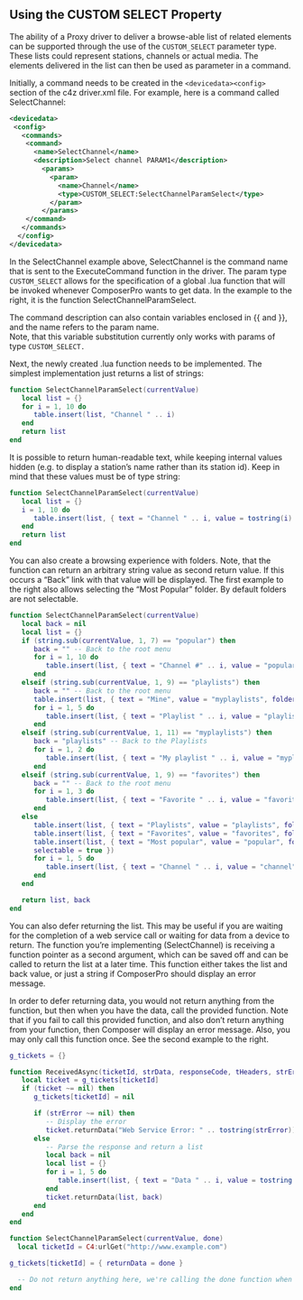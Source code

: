 ## Using the CUSTOM SELECT Property

The ability of a Proxy driver to deliver a browse-able list of related elements can be supported through the use of the `CUSTOM_SELECT` parameter type. These lists could represent stations, channels or actual media. The elements delivered in the list can then be used as parameter in a command. 

Initially, a command needs to be created in the `<devicedata><config>` section of the c4z driver.xml file. For example, here is a command called SelectChannel: 

```xml
<devicedata>
 <config>
   <commands>
    <command>
      <name>SelectChannel</name>
      <description>Select channel PARAM1</description> 
        <params> 
          <param>
            <name>Channel</name> 
            <type>CUSTOM_SELECT:SelectChannelParamSelect</type> 
          </param>
        </params>
    </command>
   </commands>
  </config>
</devicedata>
```

In the SelectChannel example above, SelectChannel is the command name that is sent to the ExecuteCommand function in the driver. The param type `CUSTOM_SELECT` allows for the specification of a global .lua function that will be invoked whenever ComposerPro wants to get data. In the example to the right, it is the function SelectChannelParamSelect. 

The command description can also contain variables enclosed in {{ and }}, and the name refers to the param name.  
Note, that this variable substitution currently only works with params of type `CUSTOM_SELECT.`

Next, the newly created .lua function needs to be implemented. The simplest implementation just returns a list of strings: 

```lua
function SelectChannelParamSelect(currentValue)
   local list = {}
   for i = 1, 10 do
      table.insert(list, "Channel " .. i)
   end
   return list
end
```

It is possible to return human-readable text, while keeping internal values hidden (e.g. to display a station’s name rather than its station id). Keep in mind that these values must be of type string: 

```lua
function SelectChannelParamSelect(currentValue)
   local list = {}
   i = 1, 10 do
      table.insert(list, { text = "Channel " .. i, value = tostring(i) })
   end
   return list
end
```

You can also create a browsing experience with folders. Note, that the function can return an arbitrary string value as second return value. If this occurs a “Back” link with that value will be displayed. The first example to the right also allows selecting the “Most Popular” folder. By default folders are not selectable.

```lua
function SelectChannelParamSelect(currentValue)
   local back = nil
   local list = {}
   if (string.sub(currentValue, 1, 7) == "popular") then
      back = "" -- Back to the root menu
      for i = 1, 10 do
         table.insert(list, { text = "Channel #" .. i, value = "popular" .. i })
      end
   elseif (string.sub(currentValue, 1, 9) == "playlists") then
      back = "" -- Back to the root menu
      table.insert(list, { text = "Mine", value = "myplaylists", folder = true })
      for i = 1, 5 do
         table.insert(list, { text = "Playlist " .. i, value = "playlists" .. i })
      end
   elseif (string.sub(currentValue, 1, 11) == "myplaylists") then
      back = "playlists" -- Back to the Playlists
      for i = 1, 2 do
         table.insert(list, { text = "My playlist " .. i, value = "myplaylists" .. i })
      end
   elseif (string.sub(currentValue, 1, 9) == "favorites") then
      back = "" -- Back to the root menu
      for i = 1, 3 do
         table.insert(list, { text = "Favorite " .. i, value = "favorites" .. i })
      end
   else
      table.insert(list, { text = "Playlists", value = "playlists", folder = true })
      table.insert(list, { text = "Favorites", value = "favorites", folder = true })
      table.insert(list, { text = "Most popular", value = "popular", folder = true,
      selectable = true })
      for i = 1, 5 do
         table.insert(list, { text = "Channel " .. i, value = "channel" .. i })
      end
   end

   return list, back
end
```

You can also defer returning the list. This may be useful if you are waiting for the completion of a web service call or waiting for data from a device to return. The function you’re implementing (SelectChannel) is receiving a function pointer as a second argument, which can be saved off and can be called to return the list at a later time. This function either takes the list and back value, or just a string if ComposerPro should display an error message. 

In order to defer returning data, you would not return anything from the function, but then when you have the data, call the provided function. Note that if you fail to call this provided function, and also don’t return anything from your function, then Composer will display an error message. Also, you may only call this function once. See the second example to the right.


```lua
g_tickets = {}

function ReceivedAsync(ticketId, strData, responseCode, tHeaders, strError)
   local ticket = g_tickets[ticketId]
   if (ticket ~= nil) then
      g_tickets[ticketId] = nil

      if (strError ~= nil) then
         -- Display the error
         ticket.returnData("Web Service Error: " .. tostring(strError))
      else
         -- Parse the response and return a list
         local back = nil
         local list = {}
         for i = 1, 5 do
            table.insert(list, { text = "Data " .. i, value = tostring(i) })
         end
         ticket.returnData(list, back)
      end
   end
end

function SelectChannelParamSelect(currentValue, done)
  local ticketId = C4:urlGet("http://www.example.com")

g_tickets[ticketId] = { returnData = done }

  -- Do not return anything here, we're calling the done function when we have data
end
```

